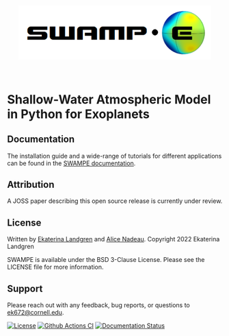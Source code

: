 
   <div align="center">
   <img src="docs/_static/SWAMPE_logo.png" width="450px">
   </img>
   <br/>
   </div>
   <br/><br/>


# Shallow-Water Atmospheric Model in Python for Exoplanets



Documentation
-------------

The installation guide and a wide-range of tutorials for different applications
can be found in the [SWAMPE documentation](https://swampe.readthedocs.io). 

Attribution
-----------

A JOSS paper describing this open source release is currently under review.

License
-------
Written by [Ekaterina Landgren](https://github.com/kathlandgren) and [Alice Nadeau](https://github.com/Alice-N).
Copyright 2022 Ekaterina Landgren

SWAMPE is available under the BSD 3-Clause License.
Please see the LICENSE file for more information.

Support
-------

Please reach out with any feedback, bug reports, or questions to ek672@cornell.edu.

[![License](https://img.shields.io/badge/License-BSD_3--Clause-blue.svg)](https://opensource.org/licenses/BSD-3-Clause)
[![Github Actions CI](https://github.com/kathlandgren/SWAMPE/actions/workflows/main.yml/badge.svg)](https://github.com/kathlandgren/SWAMPE/actions/workflows/main.yml)
[![Documentation Status](https://readthedocs.org/projects/swampe/badge/?version=latest)](https://swampe.readthedocs.io/en/latest/?badge=latest)
